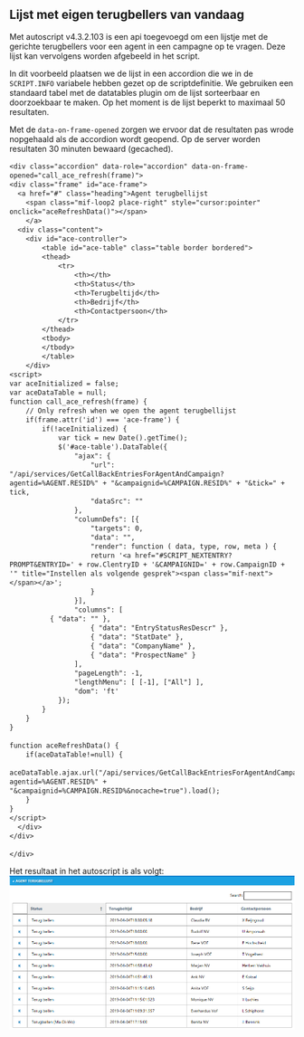 ## Lijst met eigen terugbellers van vandaag

Met autoscript v4.3.2.103 is een api toegevoegd om een lijstje met de gerichte terugbellers voor een agent in een campagne op te vragen. Deze lijst kan vervolgens worden afgebeeld in het script.

In dit voorbeeld plaatsen we de lijst in een accordion die we in de `SCRIPT.INFO` variabele hebben gezet op de scriptdefinitie. We gebruiken een standaard tabel met de datatables plugin om de lijst sorteerbaar en doorzoekbaar te maken. Op het moment is de lijst beperkt to maximaal 50 resultaten.

Met de `data-on-frame-opened` zorgen we ervoor dat de resultaten pas wrode nopgehaald als de accordion wordt geopend. Op de server worden resultaten 30 minuten bewaard (gecached).

```
<div class="accordion" data-role="accordion" data-on-frame-opened="call_ace_refresh(frame)">
<div class="frame" id="ace-frame">
  <a href="#" class="heading">Agent terugbellijst
  	<span class="mif-loop2 place-right" style="cursor:pointer" onclick="aceRefreshData()"></span>
	</a>
  <div class="content">
	<div id="ace-controller">
		<table id="ace-table" class="table border bordered">
		<thead>
			<tr>
				<th></th>
				<th>Status</th>
				<th>Terugbeltijd</th>
				<th>Bedrijf</th>
				<th>Contactpersoon</th>
			</tr>
		</thead>
		<tbody>
		</tbody>
		</table>
	</div>
<script>
var aceInitialized = false;
var aceDataTable = null;
function call_ace_refresh(frame) {
	// Only refresh when we open the agent terugbellijst
	if(frame.attr('id') === 'ace-frame') {
		if(!aceInitialized) {
			var tick = new Date().getTime();
			$('#ace-table').DataTable({
				"ajax": { 
					"url": "/api/services/GetCallBackEntriesForAgentAndCampaign?agentid=%AGENT.RESID%" + "&campaignid=%CAMPAIGN.RESID%" + "&tick=" + tick, 
					"dataSrc": "" 
				},
				"columnDefs": [{
					"targets": 0,
					"data": "",
					"render": function ( data, type, row, meta ) {
					return '<a href="#SCRIPT_NEXTENTRY?PROMPT&ENTRYID=' + row.ClentryID + '&CAMPAIGNID=' + row.CampaignID + '" title="Instellen als volgende gesprek"><span class="mif-next"></span></a>';
					}
				}],
				"columns": [
          { "data": "" },					
					{ "data": "EntryStatusResDescr" },
					{ "data": "StatDate" },
					{ "data": "CompanyName" },
					{ "data": "ProspectName" }
				],
				"pageLength": -1,
				"lengthMenu": [ [-1], ["All"] ],
				"dom": 'ft'
			});
		}
	}
}

function aceRefreshData() {
	if(aceDataTable!=null) {
		aceDataTable.ajax.url("/api/services/GetCallBackEntriesForAgentAndCampaign?agentid=%AGENT.RESID%" + "&campaignid=%CAMPAIGN.RESID%&nocache=true").load();
	}
}
</script>
  </div>
</div>

</div>
```

Het resultaat in het autoscript is als volgt:
![](images/agent_terugbellijst.png)